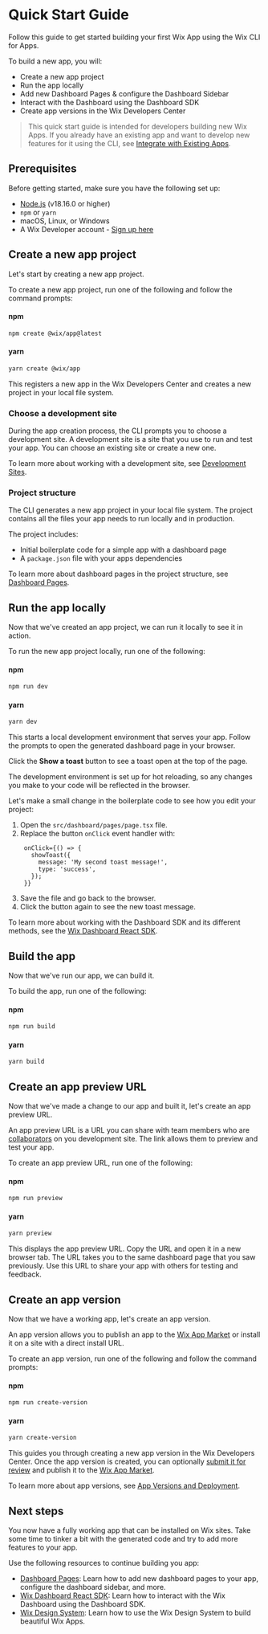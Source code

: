 # Quick Start Guide

Follow this guide to get started building your first Wix App using the Wix CLI for Apps.

To build a new app, you will:

- Create a new app project
- Run the app locally
- Add new Dashboard Pages & configure the Dashboard Sidebar
- Interact with the Dashboard using the Dashboard SDK
- Create app versions in the Wix Developers Center

> This quick start guide is intended for developers building new Wix Apps. If you already have an existing app and want to develop new features for it using the CLI, see [Integrate with Existing Apps](../workflow/integrate_with_existing_apps.md).

## Prerequisites

Before getting started, make sure you have the following set up:

- [Node.js](https://nodejs.org/en/) (v18.16.0 or higher)
- `npm` or `yarn`
- macOS, Linux, or Windows
- A Wix Developer account - [Sign up here](https://users.wix.com/signin?loginDialogContext=signup&referralInfo=HEADER&postLogin=https:%2F%2Fdev.wix.com%2Fdc3%2Fmy-apps&postSignUp=https:%2F%2Fdev.wix.com%2Fdc3%2Fmy-apps&forceRender=true)

## Create a new app project

Let's start by creating a new app project.

To create a new app project, run one of the following and follow the command prompts:

#### npm

```bash
npm create @wix/app@latest
```

#### yarn

```bash
yarn create @wix/app
```

This registers a new app in the Wix Developers Center and creates a new project in your local file system.

### Choose a development site

During the app creation process, the CLI prompts you to choose a development site. A development site is a site that you use to run and test your app. You can choose an existing site or create a new one.

To learn more about working with a development site, see [Development Sites](../workflow/development_sites.md).

### Project structure

The CLI generates a new app project in your local file system. The project contains all the files your app needs to run locally and in production.

The project includes:

- Initial boilerplate code for a simple app with a dashboard page
- A `package.json` file with your apps dependencies

To learn more about dashboard pages in the project structure, see [Dashboard Pages](../framework/dashboard_pages.md).

## Run the app locally

Now that we've created an app project, we can run it locally to see it in action.

To run the new app project locally, run one of the following:

#### npm

```bash
npm run dev
```

#### yarn

```bash
yarn dev
```

This starts a local development environment that serves your app. Follow the prompts to open the generated dashboard page in your browser.

Click the **Show a toast** button to see a toast open at the top of the page.

The development environment is set up for hot reloading, so any changes you make to your code will be reflected in the browser.

Let's make a small change in the boilerplate code to see how you edit your project:

1. Open the `src/dashboard/pages/page.tsx` file.
1. Replace the button `onClick` event handler with:
   ```tsx
    onClick={() => {
      showToast({
        message: 'My second toast message!',
        type: 'success',
      });
    }}
   ```
1. Save the file and go back to the browser.
1. Click the button again to see the new toast message.

To learn more about working with the Dashboard SDK and its different methods, see the [Wix Dashboard React SDK](https://dev.wix.com/docs/sdk/api-reference/dashboard-react/introduction).

## Build the app

Now that we've run our app, we can build it.

To build the app, run one of the following:

#### npm

```bash
npm run build
```

#### yarn

```bash
yarn build
```

## Create an app preview URL

Now that we've made a change to our app and built it, let's create an app preview URL.

An app preview URL is a URL you can share with team members who are [collaborators](https://support.wix.com/en/article/inviting-people-to-contribute-to-your-site) on you development site. The link allows them to preview and test your app.

To create an app preview URL, run one of the following:

#### npm

```bash
npm run preview
```

#### yarn

```bash
yarn preview
```

This displays the app preview URL. Copy the URL and open it in a new browser tab. The URL takes you to the same dashboard page that you saw previously. Use this URL to share your app with others for testing and feedback.

## Create an app version

Now that we have a working app, let's create an app version.

An app version allows you to publish an app to the [Wix App Market](https://www.wix.com/app-market) or install it on a site with a direct install URL.

To create an app version, run one of the following and follow the command prompts:

#### npm

```bash
npm run create-version
```

#### yarn

```bash
yarn create-version
```

This guides you through creating a new app version in the Wix Developers Center. Once the app version is created, you can optionally [submit it for review](https://devforum.wix.com/kb/en/article/submit-your-app-for-review) and publish it to the [Wix App Market](https://www.wix.com/app-market).

To learn more about app versions, see [App Versions and Deployment](../workflow/app_versions_and_deployment.md).

## Next steps

You now have a fully working app that can be installed on Wix sites. Take some time to tinker a bit with the generated code and try to add more features to your app.

Use the following resources to continue building you app:

- [Dashboard Pages](../framework/dashboard_pages.md): Learn how to add new dashboard pages to your app, configure the dashboard sidebar, and more.
- [Wix Dashboard React SDK](https://dev.wix.com/docs/sdk/api-reference/dashboard-react/introduction): Learn how to interact with the Wix Dashboard using the Dashboard SDK.
- [Wix Design System](https://wixdesignsystem.com): Learn how to use the Wix Design System to build beautiful Wix Apps.

